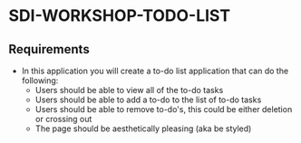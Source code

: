 # SDI-WORKSHOP-TODO-LIST
## Requirements

-   In this application you will create a to-do list application that can do the following:
    -   Users should be able to view all of the to-do tasks
    -   Users should be able to add a to-do to the list of to-do tasks
    -   Users should be able to remove to-do's, this could be either deletion or crossing out
    -   The page should be aesthetically pleasing (aka be styled)
